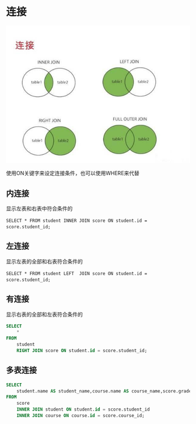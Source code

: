 # 连接


![tablejoin](./tablejoin.jpg)

使用ON关键字来设定连接条件，也可以使用WHERE来代替

## 内连接

显示左表和右表中符合条件的

`SELECT * FROM student INNER JOIN score ON student.id = score.student_id;`

## 左连接

显示左表的全部和右表符合条件的

`SELECT * FROM student LEFT  JOIN score ON student.id = score.student_id;`

## 有连接

显示右表的全部和左表符合条件的

```sql
SELECT
	* 
FROM
	student
	RIGHT JOIN score ON student.id = score.student_id;
```

## 多表连接

```sql
SELECT
	student.name AS student_name,course.name AS course_name,score.grade
FROM
	score
	INNER JOIN student ON student.id = score.student_id
	INNER JOIN course ON course.id = score.course_id;
```    